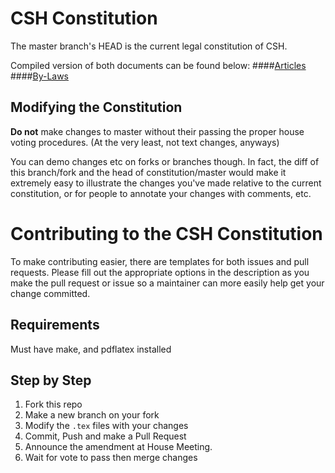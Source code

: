 # CSH Constitution
The master branch's HEAD is the current legal constitution of CSH.

Compiled version of both documents can be found below:
####[Articles](https://constitution.csh.rit.edu/articles.pdf)
####[By-Laws](https://constitution.csh.rit.edu/bylaws.pdf)

## Modifying the Constitution
**Do not** make changes to master without their passing the proper house voting
procedures. (At the very least, not text changes, anyways)

You can demo changes etc on forks or branches though. In fact, the diff of this
branch/fork and the head of constitution/master would make it extremely easy to
illustrate the changes you've made relative to the current constitution, or for
people to annotate your changes with comments, etc.

# Contributing to the CSH Constitution
To make contributing easier, there are templates for both issues and pull
requests. Please fill out the appropriate options in the description as you make
the pull request or issue so a maintainer can more easily help get your change
committed.

## Requirements
Must have make, and pdflatex installed

## Step by Step

1. Fork this repo
2. Make a new branch on your fork
3. Modify the `.tex` files with your changes
4. Commit, Push and make a Pull Request
5. Announce the amendment at House Meeting.
6. Wait for vote to pass then merge changes
